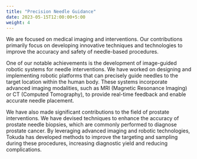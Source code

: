```yaml
---
title: "Precision Needle Guidance"
date: 2023-05-15T12:00:00+5:00
weight: 4
---
```



We are focused on medical imaging and interventions. Our contributions primarily focus on developing innovative techniques and technologies to improve the accuracy and safety of needle-based procedures.

One of our notable achievements is the development of image-guided robotic systems for needle interventions. We have worked on designing and implementing robotic platforms that can precisely guide needles to the target location within the human body. These systems incorporate advanced imaging modalities, such as MRI (Magnetic Resonance Imaging) or CT (Computed Tomography), to provide real-time feedback and enable accurate needle placement.

We have also made significant contributions to the field of prostate interventions. We have devised techniques to enhance the accuracy of prostate needle biopsies, which are commonly performed to diagnose prostate cancer. By leveraging advanced imaging and robotic technologies, Tokuda has developed methods to improve the targeting and sampling during these procedures, increasing diagnostic yield and reducing complications.


